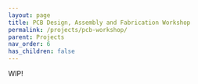 ```yaml
---
layout: page
title: PCB Design, Assembly and Fabrication Workshop
permalink: /projects/pcb-workshop/
parent: Projects
nav_order: 6
has_children: false
---
```


WIP!

